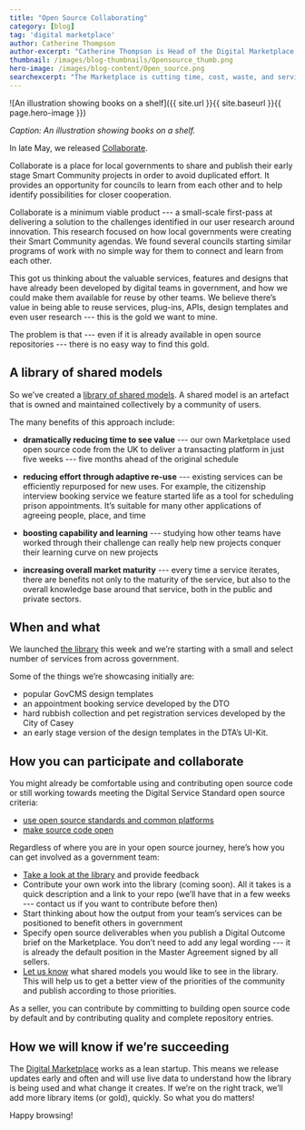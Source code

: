 ```yaml
---
title: "Open Source Collaborating"
category: [blog]
tag: 'digital marketplace'
author: Catherine Thompson
author-excerpt: "Catherine Thompson is Head of the Digital Marketplace at the DTA."
thumbnail: /images/blog-thumbnails/Opensource_thumb.png
hero-image: /images/blog-content/Open_source.png
searchexcerpt: "The Marketplace is cutting time, cost, waste, and service duplication by making it easier to re-use the great work done by others."
---
```


![An illustration showing books on a shelf]({{ site.url }}{{ site.baseurl }}{{ page.hero-image }})

*Caption: An illustration showing books on a shelf.*

In late May, we released [Collaborate](https://marketplace.service.gov.au/collaborate). 
 
Collaborate is a place for local governments to share and publish their early stage Smart Community projects in order to avoid duplicated effort. It provides an opportunity for councils to learn from each other and to help identify possibilities for closer cooperation. 
 
Collaborate is a minimum viable product --- a small-scale first-pass at delivering a solution to the challenges identified in our user research around innovation. This research focused on how local governments were creating their Smart Community agendas. We found several councils starting similar programs of work with no simple way for them to connect and learn from each other.  
 
This got us thinking about the valuable services, features and designs that have already been developed by digital teams in government, and how we could make them available for reuse by other teams. We believe there’s value in being able to reuse services, plug-ins, APIs, design templates and even user research --- this is the gold we want to mine. 
 
The problem is that --- even if it is already available in open source repositories --- there is no easy way to find this gold.

## A library of shared models

So we’ve created a [library of shared models](https://marketplace.service.gov.au/collaborate/code). A shared model is an artefact that is owned and maintained collectively by a community of users. 

The many benefits of this approach include: 
 
- **dramatically reducing time to see value** --- our own Marketplace used open source code from the UK to deliver a transacting platform in just five weeks --- five months ahead of the original schedule
 
- **reducing effort through adaptive re-use** --- existing services can be efficiently repurposed for new uses. For example, the citizenship interview booking service we feature started life as a tool for scheduling  prison appointments. It’s suitable for many other applications of agreeing people, place, and time
 
- **boosting capability and learning** --- studying how other teams have worked through their challenge can really help new projects conquer their learning curve on new projects
 
- **increasing overall market maturity** --- every time a service iterates, there are benefits not only to the maturity of the service, but also to the overall knowledge base around that service, both in the public and private sectors.

## When and what

We launched [the library](https://marketplace.service.gov.au/collaborate/code) this week and we’re starting with a small and select number of services from across government. 
 
Some of the things we’re showcasing initially are: 
- popular GovCMS design templates
- an appointment booking service developed by the DTO
- hard rubbish collection and pet registration services developed by the City of Casey
- an early stage version of the design templates in the DTA’s UI-Kit.

## How you can participate and collaborate

You might already be comfortable using and contributing open source code or still working towards meeting the Digital Service Standard open source criteria: 

- [use open source standards and common platforms](https://www.dta.gov.au/standard/7-open-standards-and-common-platforms/) 
- [make source code open](https://www.dta.gov.au/standard/8-make-source-code-open/)
 
Regardless of where you are in your open source journey, here’s how you can get involved as a government team: 
 
- [Take a look at the library](https://marketplace.service.gov.au/collaborate/code) and provide feedback  
- Contribute your own work into the library (coming soon). All it takes is a quick description and a link to your repo (we’ll have that in a few weeks --- contact us if you want to contribute before then) 
- Start thinking about how the output from your team’s services can be positioned to benefit others in government 
- Specify open source deliverables when you publish a Digital Outcome brief on the Marketplace. You don’t need to add any legal wording --- it is already the default position in the Master Agreement signed by all sellers.   
- [Let us know](https://dm-dev.apps.staging.digital.gov.au/contact-us) what shared models you would like to see in the library. This will help us to get a better view of the priorities of the community and publish according to those priorities. 

As a seller, you can contribute by committing to building open source code by default and by contributing quality and complete repository entries. 

## How we will know if we’re succeeding

The [Digital Marketplace](https://marketplace.service.gov.au/) works as a lean startup. This means we release updates early and often and will use live data to understand how the library is being used and what change it creates. If we’re on the right track, we’ll add more library items (or gold), quickly. So what you do matters! 
 
Happy browsing! 
